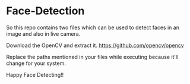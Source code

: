 # Face-Detection

So this repo contains two files which can be used to detect faces in an image and also in live camera.

Download the OpenCV and extract it.
https://github.com/opencv/opencv

Replace the paths mentioned in your files while executing because it'll change for your system.

Happy Face Detecting!!
